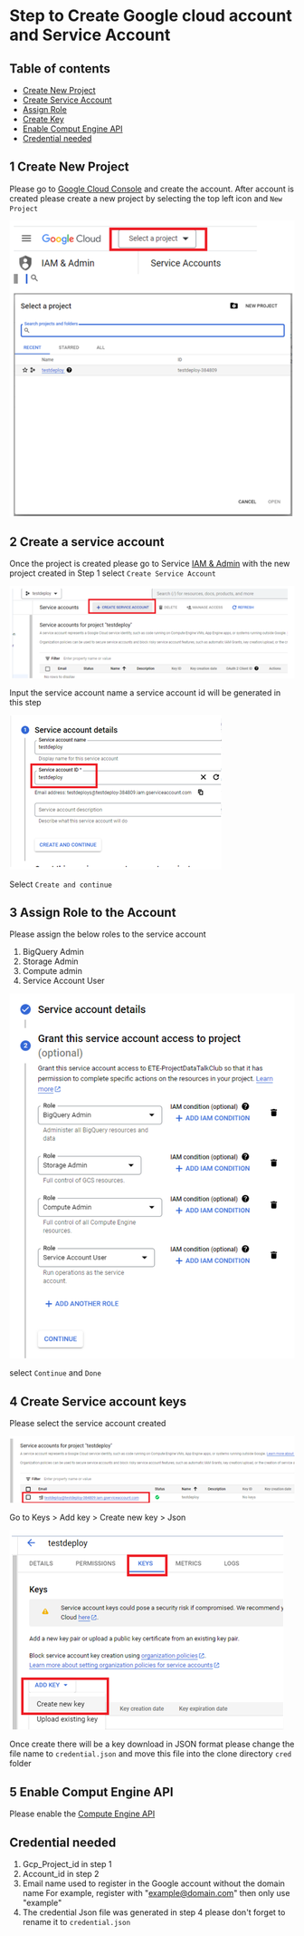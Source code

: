 # Step to Create Google cloud account and Service Account

## Table of contents

- [Create New Project](#1-create-new-project)
- [Create Service Account](#2-create-a-service-account)
- [Assign Role](#3-assign-role-to-the-account)
- [Create Key](#4-create-service-account-keys)
- [Enable Comput Engine API](#5-enable-comput-engine-api)
- [Credential needed](#credential-needed)

## 1 Create New Project

Please go to [Google Cloud Console](https://console.cloud.google.com/welcome) and create the account.
After account is created please create a new project by selecting the top left icon and  `New Project`

![/other/image/gcpsetup2.png](/other/image/gcpsetup2.png)

## 2 Create a service account

Once the project is created please go to Service [IAM & Admin](https://console.cloud.google.com/iam-admin/serviceaccounts) with the new project created in Step 1
select `Create Service Account`

![/other/image/gcpsetup3.png](/other/image/gcpsetup3.png)

Input the service account name a service account id will be generated in this step

![/other/image/gcpsetup4.png](/other/image/gcpsetup4.png)

Select `Create and continue`

## 3 Assign Role to the Account

Please assign the below roles to the service account

1. BigQuery Admin
2. Storage Admin
3. Compute admin
4. Service Account User

![/other/image/gcpsetup5.png](/other/image/gcpsetup5.png)

select `Continue` and  `Done`

## 4 Create Service account keys

Please select the service account created

![/other/image/gcpsetup6.png](/other/image/gcpsetup6.png)

Go to Keys > Add key > Create new key > Json

![/other/image/gcpsetup7.png](/other/image/gcpsetup7.png)

Once create there will be a key download in JSON format please change the file name to `credential.json` and move this file into the clone directory `cred` folder

## 5 Enable Comput Engine API

Please enable the [Compute Engine API](https://console.cloud.google.com/apis/library/compute.googleapis.com)

## Credential needed

1. Gcp_Project_id in step 1
2. Account_id in step 2
3. Email name used to register in the Google account without the domain name
For example, register with "[example@domain.com](mailto:example@domain.com)" then only use "example"
4. The credential Json file was generated in step 4 please don't forget to rename it to `credential.json`
